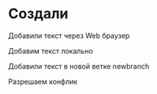 # Создали

Добавили текст через Web браузер

Добавим текст локально

Добавили текст в новой ветке newbranch

Разрешаем конфлик
